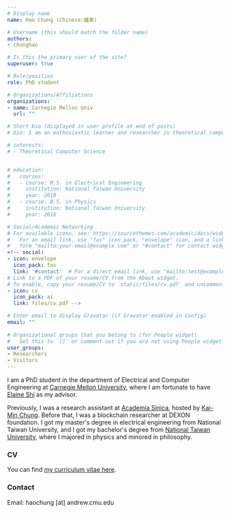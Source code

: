 ```yaml
---
# Display name
name: Hao Chung (Chinese:鍾豪)

# Username (this should match the folder name)
authors:
- chunghao

# Is this the primary user of the site?
superuser: true

# Role/position
role: PhD student

# Organizations/Affiliations
organizations:
- name: Carnegie Mellon Univ
  url: ""

# Short bio (displayed in user profile at end of posts)
# bio: I am an enthusiastic learner and researcher in theoretical computer science.

# interests:
# - Theoretical Computer Science


# education:
#   courses:
#   - course: M.S. in Electrical Engineering
#     institution: National Taiwan University
#     year: 2018
#   - course: B.S. in Physics
#     institution: National Taiwan University
#     year: 2016

# Social/Academic Networking
# For available icons, see: https://sourcethemes.com/academic/docs/widgets/#icons
#   For an email link, use "fas" icon pack, "envelope" icon, and a link in the
#   form "mailto:your-email@example.com" or "#contact" for contact widget.
<!-- social:
- icon: envelope
  icon_pack: fas
  link: '#contact'  # For a direct email link, use "mailto:test@example.org".
# Link to a PDF of your resume/CV from the About widget.
# To enable, copy your resume/CV to `static/files/cv.pdf` and uncomment the lines below.  
- icon: cv
  icon_pack: ai
  link: files/cv.pdf -->

# Enter email to display Gravatar (if Gravatar enabled in Config)
email: ""
  
# Organizational groups that you belong to (for People widget)
#   Set this to `[]` or comment out if you are not using People widget.  
user_groups:
- Researchers
- Visitors
---
```


I am a PhD student in the department of Electrical and Computer Engineering at [Carnegie Mellon University](https://www.cmu.edu/), where I am fortunate to have [Elaine Shi](http://elaineshi.com/) as my advisor.

Previously, I was a research assistant at [Academia Sinica](https://www.iis.sinica.edu.tw/index_en.html), hosted by [Kai-Min Chung](https://www.iis.sinica.edu.tw/~kmchung/). Before that, I was a blockchain researcher at DEXON foundation. I got my master's degree in electrical engineering from National Taiwan University, and I got my bachelor's degree from [National Taiwan University](https://www.ntu.edu.tw/english/), where I majored in physics and minored in philosophy.


### CV
You can find [my curriculum vitae here](files/cv.pdf).

### Contact
Email: haochung [at] andrew.cmu.edu







